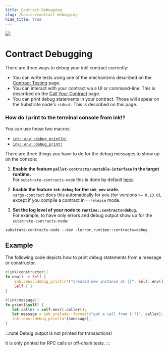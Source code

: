 ```yaml
---
title: Contract Debugging
slug: /basics/contract-debugging
hide_title: true
---
```


<img src="/img/title/magnifying-glass.svg" className="titlePic" />

# Contract Debugging

There are three ways to debug your ink! contract currently:
* You can write tests using one of the mechanisms described on the
  [Contract Testing](/basics/contract-testing) page.
* You can interact with your contract via a UI or command-line. This is
  described on the [Call Your Contract](/getting-started/calling-your-contract) page.
* You can print debug statements in your contract. Those will appear
  on the Substrate node's `stdout`. This is described on this page.

### How do I print to the terminal console from ink!?

You can use those two macros:
* [`ink::env::debug_println!`](https://docs.rs/ink_env/4.0.0-beta/ink_env/macro.debug_println.html)
* [`ink::env::debug_print!`](https://docs.rs/ink_env/4.0.0-beta/ink_env/macro.debug_print.html)

There are three things you have to do for the debug messages to show up on the console:

1. __Enable the feature `pallet-contracts/unstable-interface` in the target runtime.__<br/>
   For `substrate-contracts-node` this is done by default [here](https://github.com/paritytech/substrate-contracts-node/blob/master/runtime/Cargo.toml).

1. __Enable the feature `ink-debug` for the `ink_env` crate.__<br/>
   `cargo-contract` does this automatically for you (for versions `>= 0.13.0`), except if
   you compile a contract in `--release` mode.

1. __Set the log level of your node to `runtime::contracts=debug`.__<br/>
   For example, to have only errors and debug output show up for the `substrate-contracts-node`:
  ```
  substrate-contracts-node --dev -lerror,runtime::contracts=debug
  ```

## Example

The following code depicts how to print debug statements
from a message or constructor.

```rust
#[ink(constructor)]
fn new() -> Self {
    ink::env::debug_println!("created new instance at {}", Self::env().block_number());
    Self { }
}

#[ink(message)]
fn print(&self) {
   let caller = self.env().caller();
   let message = ink_prelude::format!("got a call from {:?}", caller);
   ink::env::debug_println!(&message);
}
```


:::note
Debug output is not printed for transactions!

It is only printed for RPC calls or off-chain tests.
:::
